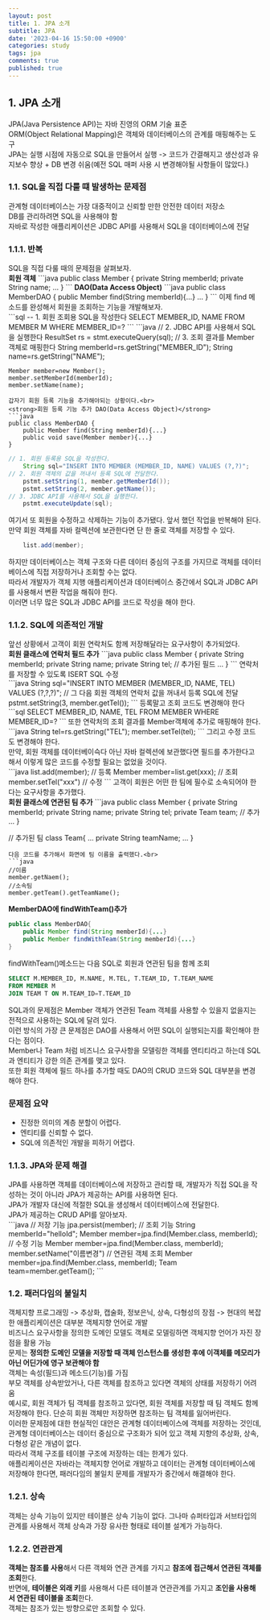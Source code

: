 ```yaml
---
layout: post
title: 1. JPA 소개
subtitle: JPA
date: '2023-04-16 15:50:00 +0900'
categories: study
tags: jpa
comments: true
published: true
---
```

## 1. JPA 소개
JPA(Java Persistence API)는 자바 진영의 ORM 기술 표준<br>
ORM(Object Relational Mapping)은 객체와 데이터베이스의 관계를 매핑해주는 도구<br>
JPA는 실행 시점에 자동으로 SQL을 만들어서 실행 -> 코드가 간결해지고 생산성과 유지보수 향상 + DB 변경 쉬움(예전 SQL 매퍼 사용 시 변경해야될 사항들이 많았다.)<br>

<h3>1.1. SQL을 직접 다룰 떄 발생하는 문제점</h3>
관계형 데이터베이스는 가장 대중적이고 신뢰할 만한 안전한 데이터 저장소<br>
DB를 관리하려면 SQL을 사용해야 함<br>
자바로 작성한 애플리케이션은 JDBC API를 사용해서 SQL을 데이터베이스에 전달<br>
<h3>1.1.1. 반복</h3>
SQL을 직접 다룰 때의 문제점을 살펴보자.<br>
<strong>회원 객체</strong>
```java
public class Member {
    private String memberId;
    private String name;
    ...
}
```
<strong>DAO(Data Access Object)</strong>
```java
public class MemberDAO {
    public Member find(String memberId){...}
    ...
}
```
이제 find 메소드를 완성해서 회원을 조회하는 기능을 개발해보자.<br>
```sql
-- 1. 회원 조회용 SQL을 작성한다
SELECT MEMBER_ID, NAME FROM MEMBER M WHERE MEMBER_ID=?
```
```java
// 2. JDBC API를 사용해서 SQL을 실행한다
    ResultSet rs = stmt.executeQuery(sql);
// 3. 조회 결과를 Member 객체로 매핑한다
    String memberId=rs.getString("MEMBER_ID");
    String name=rs.getString("NAME");

    Member member=new Member();
    member.setMemberId(memberId);
    member.setName(name);
```
갑자기 회원 등록 기능을 추가해야되는 상황이다.<br>
<strong>회원 등록 기능 추가 DAO(Data Access Object)</strong>
```java
public class MemberDAO {
    public Member find(String memberId){...}
    public void save(Member member){...}
}
```
```java
// 1. 회원 등록용 SQL을 작성한다.
    String sql="INSERT INTO MEMBER (MEMBER_ID, NAME) VALUES (?,?)";
// 2. 회원 객체의 값을 꺼내서 등록 SQL에 전달한다.
    pstmt.setString(1, member.getMemberId());
    pstmt.setString(2, member.getName());
// 3. JDBC API를 사용해서 SQL을 실행한다.
    pstmt.executeUpdate(sql);
```
여기서 또 회원을 수정하고 삭제하는 기능이 추가됐다. 앞서 했던 작업을 반복해야 된다.<br>
만약 회원 객체를 자바 컬렉션에 보관한다면 단 한 줄로 객체를 저장할 수 있다.<br>
```java
    list.add(member);
```
하지만 데이터베이스는 객체 구조와 다른 데이터 중심의 구조를 가지므로 객체를 데이터베이스에 직접 저장하거나 조회할 수는 없다.<br>
따라서 개발자가 객체 지행 애플리케이션과 데이터베이스 중간에서 SQL과 JDBC API를 사용해서 변환 작업을 해줘야 한다.<br>
이러면 너무 많은 SQL과 JDBC API를 코드로 작성을 해야 한다.<br>
<h3>1.1.2. SQL에 의존적인 개발</h3>
앞선 상황에서 고객이 회원 연락처도 함께 저장해달라는 요구사항이 추가되었다.<br>
<strong>회원 클래스에 연락처 필드 추가</strong>
```java
public class Member {
    private String memberId;
    private String name;
    private String tel; // 추가된 필드
    ...
}
```
연락처를 저장할 수 있도록 ISERT SQL 수정<br>
```java
    String sql="INSERT INTO MEMBER (MEMBER_ID, NAME, TEL) VALUES (?,?,?)";
// 그 다음 회원 객체의 연락처 값을 꺼내서 등록 SQL에 전달
    pstmt.setString(3, member.getTel());
```
등록말고 조회 코드도 변경해야 한다<br>
```sql
SELECT MEMBER_ID, NAME, TEL FROM MEMBER WHERE MEMBER_ID=?
```
또한 연락처의 조회 결과를 Member객체에 추가로 매핑해야 한다.<br>
```java
    String tel=rs.getString("TEL");
    member.setTel(tel);
```
그리고 수정 코드도 변경해야 한다.<br>
만약, 회원 객체를 데이터베이슥다 아닌 자바 컬렉션에 보관했다면 필드를 추가한다고 해서 이렇게 많은 코드를 수정할 필요는 없었을 것이다.<br>
```java
    list.add(member); // 등록
    Member member=list.get(xxx); // 조회
    member.setTel("xxx") // 수정
```
고객이 회원은 어떤 한 팀에 필수로 소속되어야 한다는 요구사항을 추가했다.<br>
<strong>회원 클래스에 연관된 팀 추가</strong>
```java
public class Member {
    private String memberId;
    private String name;
    private String tel;
    private Team team; // 추가
    ...
}

// 추가된 팀
class Team{
    ...
    private String teamName;
    ...
}
```
다음 코드를 추가해서 화면에 팀 이름을 출력했다.<br>
```java
//이름
member.getNaem();
//소속팀
member.getTeam().getTeamName();
```
<strong>MemberDAO에 findWithTeam()추가</strong>
```java
public class MemberDAO{
    public Member find(String memberId){...}
    public Member findWithTeam(String memberId){...}
}
```
findWithTeam()메소드는 다음 SQL로 회원과 연관된 팀을 함께 조회<br>
```sql
SELECT M.MEMBER_ID, M.NAME, M.TEL, T.TEAM_ID, T.TEAM_NAME
FROM MEMBER M
JOIN TEAM T ON M.TEAM_ID=T.TEAM_ID
```
SQL과의 문제점은 Member 객체가 연관된 Team 객체를 사용할 수 있을지 없을지는 전적으로 사용하는 SQL에 달려 있다.<br>
이런 방식의 가장 큰 문제점은 DAO를 사용해서 어떤 SQL이 실행되는지를 확인해야 한다는 점이다.<br>
Member나 Team 처럼 비즈니스 요구사항을 모델링한 객체를 엔티티라고 하는데 SQL과 엔티티가 강한 의존 관계를 맺고 있다.<br>
또한 회원 객체에 필드 하나를 추가할 때도 DAO의 CRUD 코드와 SQL 대부분을 변경해야 한다.<br>
<h3>문제점 요약</h3>
<ul>
    <li>진정한 의미의 계층 분할이 어렵다.</li>
    <li>엔티티를 신뢰할 수 없다.</li>
    <li>SQL에 의존적인 개발을 피하기 어렵다.</li>
</ul>
<h3>1.1.3. JPA와 문제 해결</h3>
JPA를 사용하면 객체를 데이터베이스에 저장하고 관리할 때, 개발자가 직접 SQL을 작성하는 것이 아니라 JPA가 제공하는 API를 사용하면 된다.<br>
JPA가 개발자 대신에 적절한 SQL을 생성해서 데이터베이스에 전달한다.<br>
JPA가 제공하는 CRUD API를 알아보자.<br>
```java
// 저장 기능
jpa.persist(member);
// 조회 기능
String memberId="helloId";
Member member=jpa.find(Member.class, memberId);
// 수정 기능
Member member=jpa.find(Member.class, memberId);
member.setName("이름변경")
// 연관된 객체 조회
Member member=jpa.find(Member.class, memberId);
Team team=member.getTeam();
```
<h3>1.2. 패러다임의 불일치</h3>
객체지향 프로그래밍 -> 추상화, 캡술화, 정보은닉, 상속, 다형성의 장점 -> 현대의 복잡한 애플리케이션은 대부분 객체지향 언어로 개발<br>
비즈니스 요구사항을 정의한 도메인 모델도 객체로 모델링하면 객체지향 언어가 자진 장점을 활용 가능<br>
문제는 <b>정의한 도메인 모델을 저장할 때 객체 인스턴스를 생성한 후에 이객체를 메모리가 아닌 어딘가에 영구 보관해야 함</b><br>
객체는 속성(필드)과 메소드(기능)를 가짐<br>
부모 객체를 상속받았거나, 다른 객체를 참조하고 있다면 객체의 상태를 저장하기 어려움<br>
예시로, 회원 객체가 팀 객체를 참조하고 있다면, 회원 객체를 저장할 때 팀 객체도 함께 저장해야 한다. 단순히 회원 객체만 저장하면 참조하는 팀 객체를 잃어버린다.<br>
이러한 문제점에 대한 현실적인 대안은 관계형 데이터베이스에 객체를 저장하는 것인데, 관계형 데이터베이스는 데이터 중심으로 구조화가 되어 있고 객체 지향의 추상화, 상속, 다형성 같은 개념이 없다.<br>
따라서 객체 구조를 테이블 구조에 저장하는 데는 한계가 있다.<br>
애플리케이션은 자바라는 객체지향 언어로 개발하고 데이터는 관계형 데이터베이스에 저장해야 한다면, 패러다임의 불일치 문제를 개발자가 중간에서 해결해야 한다.<br>
<h3>1.2.1. 상속</h3>
객체는 상속 기능이 있지만 테이블은 상속 기능이 없다. 그나마 슈퍼타입과 서브타입의 관계를 사용해서 객체 상속과 가장 유사한 형태로 테이블 설계가 가능하다.<br>
<h3>1.2.2. 연관관계</h3>
<b>객체는 참조를 사용</b>해서 다른 객체와 연관 관계를 가지고 <b>참조에 접근해서 연관된 객체를 조회</b>한다.<br>
반면에, <b>테이블은 외래 키</b>를 사용해서 다른 테이블과 연관관계를 가지고 <b>조인을 사용해서 연관된 테이블을 조회</b>한다.<br>
객체는 참조가 있는 방향으로만 조회할 수 있다.<br>
